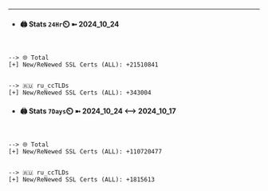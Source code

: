 

---
- #### 🖨️ **Stats** `24Hr`⏲️ ➼ 2024_10_24
```console


--> 🌐 Total
[+] New/ReNewed SSL Certs (ALL): +21510841


--> 🇷🇺 ru_ccTLDs
[+] New/ReNewed SSL Certs (ALL): +343004

```

- #### 🖨️ **Stats** `7Days`⏲️ ➼ 2024_10_24 <--> 2024_10_17
```console


--> 🌐 Total
[+] New/ReNewed SSL Certs (ALL): +110720477


--> 🇷🇺 ru_ccTLDs
[+] New/ReNewed SSL Certs (ALL): +1815613

```

